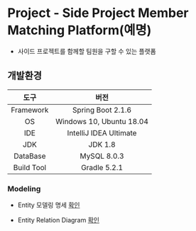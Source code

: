 Project - Side Project Member Matching Platform(예명)
===

* 사이드 프로젝트를 함께할 팀원을 구할 수 있는 플랫폼

## 개발환경

|도구|버전|
|:---:|:---:|
| Framework |Spring Boot 2.1.6 |
| OS |Windows 10, Ubuntu 18.04|
|IDE |IntelliJ IDEA Ultimate |
|JDK |JDK 1.8|
|DataBase |MySQL 8.0.3|
|Build Tool |Gradle 5.2.1|

### Modeling

* Entity 모델링 명세 [확인](https://docs.google.com/spreadsheets/d/1kbpWNSX8oapVMX6U6IQtt3sRyn1DrJNmXETlUz-EkQg/edit#gid=0)


* Entity Relation Diagram [확인](https://drive.google.com/file/d/1tmBT3GAL3OIpRocH-hIGdo70-vzptTSo/view)

